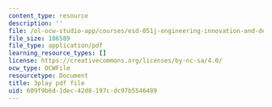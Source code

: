 ```yaml
---
content_type: resource
description: ''
file: /ol-ocw-studio-app/courses/esd-051j-engineering-innovation-and-design-fall-2012/609f9b6d1dec42d8197cdc97b5546489_zY6Xf87GAyg.pdf
file_size: 186589
file_type: application/pdf
learning_resource_types: []
license: https://creativecommons.org/licenses/by-nc-sa/4.0/
ocw_type: OCWFile
resourcetype: Document
title: 3play pdf file
uid: 609f9b6d-1dec-42d8-197c-dc97b5546489
---
```

